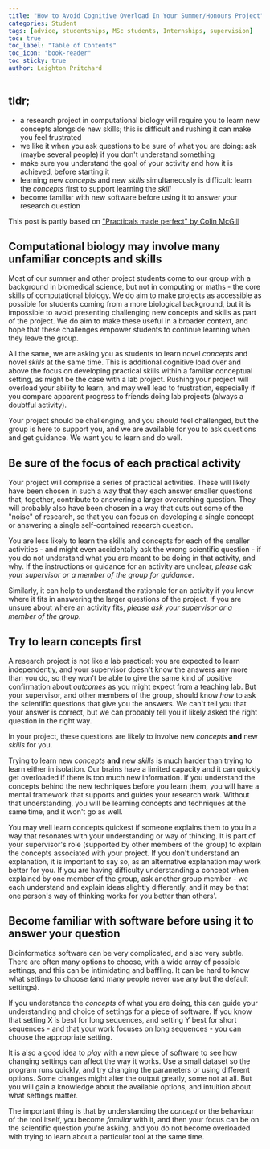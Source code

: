 ```yaml
---
title: "How to Avoid Cognitive Overload In Your Summer/Honours Project"
categories: Student
tags: [advice, studentships, MSc students, Internships, supervision]
toc: true
toc_label: "Table of Contents"
toc_icon: "book-reader"
toc_sticky: true
author: Leighton Pritchard
---
```


## tldr;

- a research project in computational biology will require you to learn new concepts alongside new skills; this is difficult and rushing it can make you feel frustrated
- we like it when you ask questions to be sure of what you are doing: ask (maybe several people) if you don't understand something
- make sure you understand the goal of your activity and how it is achieved, before starting it
- learning new _concepts_ and new _skills_ simultaneously is difficult: learn the _concepts_ first to support learning the _skill_
- become familiar with new software before using it to answer your research question

This post is partly based on ["Practicals made perfect" by Colin McGill](https://edu.rsc.org/ideas/how-to-apply-cognitive-load-theory-to-chemistry-practicals/4015738.article)

## Computational biology may involve many unfamiliar concepts and skills

Most of our summer and other project students come to our group with a background in biomedical science, but not in computing or maths - the core skills of computational biology. We do aim to make projects as accessible as possible for students coming from a more biological background, but it is impossible to avoid presenting challenging new concepts and skills as part of the project. We do aim to make these useful in a broader context, and hope that these challenges empower students to continue learning when they leave the group.

All the same, we are asking you as students to learn novel _concepts_ and novel _skills_ at the same time. This is additional cognitive load over and above the focus on developing practical skills within a familiar conceptual setting, as might be the case with a lab project. Rushing your project will overload your ability to learn, and may well lead to frustration, especially if you compare apparent progress to friends doing lab projects (always a doubtful activity).

Your project should be challenging, and you should feel challenged, but the group is here to support you, and we are available for you to ask questions and get guidance. We want you to learn and do well.

## Be sure of the focus of each practical activity

Your project will comprise a series of practical activities. These will likely have been chosen in such a way that they each answer smaller questions that, together, contribute to answering a larger overarching question. They will probably also have been chosen in a way that cuts out some of the "noise" of research, so that you can focus on developing a single concept or answering a single self-contained research question.

You are less likely to learn the skills and concepts for each of the smaller activities - and might even accidentally ask the wrong scientific question - if you do not understand what you are meant to be doing in that activity, and why. If the instructions or guidance for an activity are unclear, _please ask your supervisor or a member of the group for guidance_.

Similarly, it can help to understand the rationale for an activity if you know where it fits in answering the larger questions of the project. If you are unsure about where an activity fits, _please ask your supervisor or a member of the group_.

## Try to learn concepts first

A research project is not like a lab practical: you are expected to learn independently, and your supervisor doesn't know the answers any more than you do, so they won't be able to give the same kind of positive confirmation about _outcomes_ as you might expect from a teaching lab. But your supervisor, and other members of the group, should know _how_ to ask the scientific questions that give you the answers. We can't tell you that your answer is correct, but we can probably tell you if likely asked the right question in the right way.

In your project, these questions are likely to involve new _concepts_ **and** new _skills_ for you.

Trying to learn new _concepts_ **and** new _skills_ is much harder than trying to learn either in isolation. Our brains have a limited capacity and it can quickly get overloaded if there is too much new information. If you understand the concepts behind the new techniques before you learn them, you will have a mental framework that supports and guides your research work. Without that understanding, you will be learning concepts and techniques at the same time, and it won't go as well.

You may well learn concepts quickest if someone explains them to you in a way that resonates with your understanding or way of thinking. It is part of your supervisor's role (supported by other members of the group) to explain the concepts associated with your project. If you don't understand an explanation, it is important to say so, as an alternative explanation may work better for you. If you are having difficulty understanding a concept when explained by one member of the group, ask another group member - we each understand and explain ideas slightly differently, and it may be that one person's way of thinking works for you better than others'.

## Become familiar with software before using it to answer your question

Bioinformatics software can be very complicated, and also very subtle. There are often many options to choose, with a wide array of possible settings, and this can be intimidating and baffling. It can be hard to know what settings to choose (and many people never use any but the default settings).

If you understance the _concepts_ of what you are doing, this can guide your understanding and choice of settings for a piece of software. If you know that setting X is best for long sequences, and setting Y best for short sequences - and that your work focuses on long sequences - you can choose the appropriate setting.

It is also a good idea to _play_ with a new piece of software to see how changing settings can affect the way it works. Use a small dataset so the program runs quickly, and try changing the parameters or using different options. Some changes might alter the output greatly, some not at all. But you will gain a knowledge about the available options, and intuition about what settings matter.

The important thing is that by understanding the _concept_ or the behaviour of the tool itself, you become _familiar_ with it, and then your focus can be on the scientific question you're asking, and you do not become overloaded with trying to learn about a particular tool at the same time.

